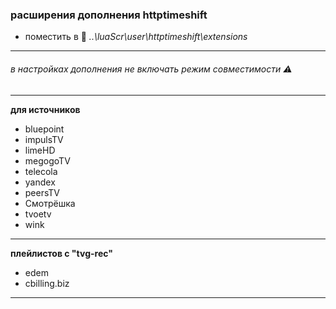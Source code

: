 ### расширения дополнения httptimeshift
- поместить в :file_folder: _..\luaScr\user\httptimeshift\extensions_
----------------------------------------------------------------
###### _в настройках дополнения не включать режим совместимости_ :warning:
----------------------------------------------------------------
**для источников**
- bluepoint
- impulsTV
- limeHD
- megogoTV
- telecola
- yandex
- peersTV
- Смотрёшка
- tvoetv
- wink
---------------------------------------------------------------- 
**плейлистов с "tvg-rec"**
- edem
- cbilling.biz
----------------------------------------------------------------

